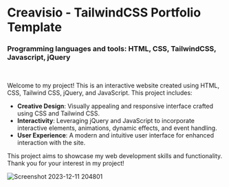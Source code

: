 
# Creavisio - TailwindCSS Portfolio Template

<h3>Programming languages and tools: HTML, CSS, TailwindCSS, Javascript, jQuery</h3>

</br>

Welcome to my project! This is an interactive website created using HTML, CSS, Tailwind CSS, jQuery, and JavaScript. This project includes:

- **Creative Design**: Visually appealing and responsive interface crafted using CSS and Tailwind CSS.
- **Interactivity**: Leveraging jQuery and JavaScript to incorporate interactive elements, animations, dynamic effects, and event handling.
- **User Experience**: A modern and intuitive user interface for enhanced interaction with the site.

This project aims to showcase my web development skills and functionality. Thank you for your interest in my project!

![Screenshot 2023-12-11 204801](https://github.com/skupta12/Creavisio/assets/89469062/e4a8694d-15fa-4614-a727-9aaa22bc49d5)
